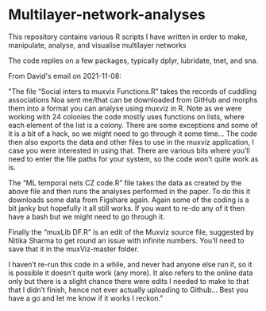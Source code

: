 # Multilayer-network-analyses


This repository contains various R scripts I have written in order to make, manipulate, analyse, and visualise multilayer networks

The code replies on a few packages, typically dplyr, lubridate, tnet, and sna.

From David's email on 2021-11-08:

"The file “Social inters to muxvix Functions.R” takes the records of cuddling associations Noa sent me/that can be downloaded from GitHub and morphs them into a format you can analyse using muxviz in R. Note as we were working with 24 colonies the code mostly uses functions on lists, where each element of the list is a colony. There are some exceptions and some of it is a bit of a hack, so we might need to go through it some time… The code then also exports the data and other files to use in the muxviz application, I case you were interested in using that. There are various bits where you’ll need to enter the file paths for your system, so the code won’t quite work as is.

The “ML temporal nets CZ code.R” file takes the data as created by the above file and then runs the analyses performed in the paper. To do this it downloads some data from Figshare again. Again some of the coding is a bit janky but hopefully it all still works. If you want to re-do any of it then have a bash but we might need to go through it.

Finally the “muxLib DF.R” is an edit of the Muxviz source file, suggested by Nitika Sharma to get round an issue with infinite numbers. You’ll need to save that it in the muxViz-master folder.

I haven’t re-run this code in a while, and never had anyone else run it, so it is possible it doesn’t quite work (any more). It also refers to the online data only but there is a slight chance there were edits I needed to make to that that I didn’t finish, hence not ever actually uploading to Github… Best you have a go and let me know if it works I reckon."
